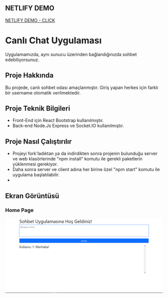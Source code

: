 ## NETLIFY DEMO

[NETLIFY DEMO - CLICK ](https://60c766dd61cb7cca5b5254c3--chat-oguzcanuzunoner.netlify.app/)

# Canlı Chat Uygulaması

Uygulamamızda, aynı sunucu üzerinden bağlandığınızda sohbet edebiliyorsunuz.

## Proje Hakkında

Bu projede, canlı sohbet odası amaçlanmıştır. Giriş yapan herkes için farklı bir username otomatik verilmektedir. 

## Proje Teknik Bilgileri

* Front-End için React Bootstrap kullanılmıştır.
* Back-end Node.Js Express ve Socket.IO kullanılmıştır.

## Proje Nasıl Çalıştırılır

- Projeyi fork'ladıktan ya da indirdikten sonra projenin bulunduğu server ve web klasörlerinde "npm install" komutu ile gerekli paketlerin yüklenmesi gerekiyor.
- Daha sonra server ve client adına her birine özel  "npm start" komutu ile uygulama başlatılabilir.
- 
## Ekran Görüntüsü

### Home Page

<p align="center">
  <img src="readme_image/home.PNG" alt="Home">
</p>

<br>
